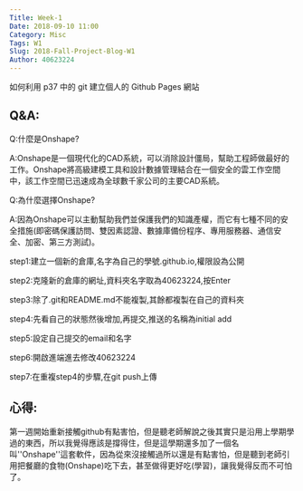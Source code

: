 ```yaml
---
Title: Week-1
Date: 2018-09-10 11:00
Category: Misc
Tags: W1
Slug: 2018-Fall-Project-Blog-W1
Author: 40623224
---
```


如何利用 p37 中的 git 建立個人的 Github Pages 網站

<!-- PELICAN_END_SUMMARY -->

Q&A:
----

Q:什麼是Onshape?

A:Onshape是一個現代化的CAD系統，可以消除設計僵局，幫助工程師做最好的工作。Onshape將高級建模工具和設計數據管理結合在一個安全的雲工作空間中，該工作空間已迅速成為全球數千家公司的主要CAD系統。

Q:為什麼選擇Onshape?

A:因為Onshape可以主動幫助我們並保護我們的知識產權，而它有七種不同的安全措施(即密碼保護訪問、雙因素認證、數據庫備份程序、專用服務器、通信安全、加密、第三方測試)。

step1:建立一個新的倉庫,名字為自己的學號.github.io,權限設為公開

step2:克隆新的倉庫的網址,資料夾名字取為40623224,按Enter

step3:除了.git和README.md不能複製,其餘都複製在自己的資料夾

step4:先看自己的狀態然後增加,再提交,推送的名稱為initial add

step5:設定自己提交的email和名字

step6:開啟進端進去修改40623224

step7:在重複step4的步驟,在git push上傳

心得:
----

第一週開始重新接觸github有點害怕，但是聽老師解說之後其實只是沿用上學期學過的東西，所以我覺得應該是撐得住，但是這學期還多加了一個名叫''Onshape''這套軟件，因為從來沒接觸過所以還是有點害怕，但是聽到老師引用把餐廳的食物(Onshape)吃下去，甚至做得更好吃(學習)，讓我覺得反而不可怕了。

